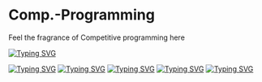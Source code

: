 # Comp.-Programming
Feel the fragrance of Competitive programming here

[![Typing SVG](https://readme-typing-svg.herokuapp.com?lines=Competitive+Programming)](https://git.io/typing-svg)

[![Typing SVG](https://readme-typing-svg.herokuapp.com?color=32F76B&lines=%E2%97%A4----------------)](https://git.io/typing-svg)
[![Typing SVG](https://readme-typing-svg.herokuapp.com?color=32F76B&lines=%7C+Lets+%E2%9D%A4+Code+++%7C)](https://git.io/typing-svg)
[![Typing SVG](https://readme-typing-svg.herokuapp.com?color=32F76B&lines=%7C+Palash+Mishra++%7C)](https://git.io/typing-svg)
[![Typing SVG](https://readme-typing-svg.herokuapp.com?color=32F76B&lines=%7C++JUET%2CGuna+++++%7C)](https://git.io/typing-svg)
[![Typing SVG](https://readme-typing-svg.herokuapp.com?color=32F76B&lines=+----------------%E2%97%A2)](https://git.io/typing-svg)



<!-- //◤----------------
//| Lets ❤ Code   |
//| Palash Mishra  |
//|  JUET,Guna     |
// ----------------◢ -->
